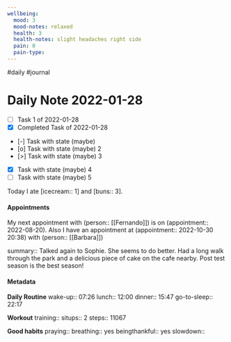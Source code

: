 ```yaml
---
wellbeing:
  mood: 3
  mood-notes: relaxed
  health: 3
  health-notes: slight headaches right side
  pain: 0
  pain-type: 
---
```

#daily #journal

# Daily Note 2022-01-28

- [ ] Task 1 of 2022-01-28
- [x] Completed Task of 2022-01-28
- [-] Task with state (maybe)
- [o] Task with state (maybe) 2
- [>] Task with state (maybe) 3
- [x] Task with state (maybe) 4
- [ ] Task with state (maybe) 5

Today I ate [icecream:: 1] and [buns:: 3].

#### Appointments
My next appointment with (person:: [[Fernando]]) is on (appointment:: 2022-08-20).
Also I have an appointment at (appointment:: 2022-10-30 20:38) with (person:: [[Barbara]])

summary:: Talked again to Sophie. She seems to do better. Had a long walk through the park and a delicious piece of cake on the cafe nearby. Post test season is the best season!

#### Metadata

**Daily Routine**
wake-up:: 07:26
lunch:: 12:00
dinner:: 15:47
go-to-sleep:: 22:17

**Workout**
training:: 
situps:: 2
steps:: 11067

**Good habits**
praying:: 
breathing:: yes
beingthankful:: yes
slowdown:: 
